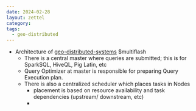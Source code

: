 ```yaml
---
date: 2024-02-28
layout: zettel
category: 
tags:
  - geo-distributed
---
```

- Architecture of [geo-distributed-systems](../geo-distributed-systems.md)
$multiflash
	- There is a central master where queries are submitted; this is for SparkSQL, HiveQL, Pig Latin, etc
	- Query Optimizer at master is responsible for preparing Query Execution plan.
	- There is also a centralized scheduler which places tasks in Nodes
		- placement is based on resource availability and task dependencies (upstream/ downstream, etc) 
		- 
	